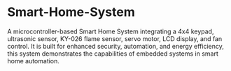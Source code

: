 # Smart-Home-System
A microcontroller-based Smart Home System integrating a 4x4 keypad, ultrasonic sensor, KY-026 flame sensor, servo motor, LCD display, and fan control. It is built for enhanced security, automation, and energy efficiency, this system demonstrates the capabilities of embedded systems in smart home automation.
